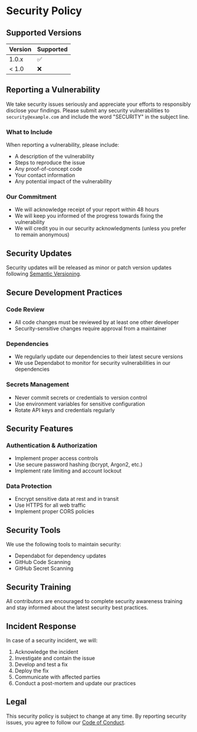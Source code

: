 # Security Policy

## Supported Versions

| Version | Supported          |
| ------- | ------------------ |
| 1.0.x   | :white_check_mark: |
| < 1.0   | :x:                |

## Reporting a Vulnerability

We take security issues seriously and appreciate your efforts to responsibly disclose your findings. Please submit any security vulnerabilities to `security@example.com` and include the word "SECURITY" in the subject line.

### What to Include

When reporting a vulnerability, please include:
- A description of the vulnerability
- Steps to reproduce the issue
- Any proof-of-concept code
- Your contact information
- Any potential impact of the vulnerability

### Our Commitment

- We will acknowledge receipt of your report within 48 hours
- We will keep you informed of the progress towards fixing the vulnerability
- We will credit you in our security acknowledgments (unless you prefer to remain anonymous)

## Security Updates

Security updates will be released as minor or patch version updates following [Semantic Versioning](https://semver.org/).

## Secure Development Practices

### Code Review
- All code changes must be reviewed by at least one other developer
- Security-sensitive changes require approval from a maintainer

### Dependencies
- We regularly update our dependencies to their latest secure versions
- We use Dependabot to monitor for security vulnerabilities in our dependencies

### Secrets Management
- Never commit secrets or credentials to version control
- Use environment variables for sensitive configuration
- Rotate API keys and credentials regularly

## Security Features

### Authentication & Authorization
- Implement proper access controls
- Use secure password hashing (bcrypt, Argon2, etc.)
- Implement rate limiting and account lockout

### Data Protection
- Encrypt sensitive data at rest and in transit
- Use HTTPS for all web traffic
- Implement proper CORS policies

## Security Tools

We use the following tools to maintain security:
- Dependabot for dependency updates
- GitHub Code Scanning
- GitHub Secret Scanning

## Security Training

All contributors are encouraged to complete security awareness training and stay informed about the latest security best practices.

## Incident Response

In case of a security incident, we will:
1. Acknowledge the incident
2. Investigate and contain the issue
3. Develop and test a fix
4. Deploy the fix
5. Communicate with affected parties
6. Conduct a post-mortem and update our practices

## Legal

This security policy is subject to change at any time. By reporting security issues, you agree to follow our [Code of Conduct](CODE_OF_CONDUCT.md).
